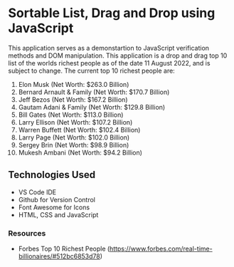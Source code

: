 # Sortable List, Drag and Drop using JavaScript

This application serves as a demonstartion to JavaScript verification methods and DOM manipulation. This application is a drop and drag top 10 list of the worlds richest people as of the date 11 August 2022, and is subject to change. The current top 10 richest people are:

1. Elon Musk (Net Worth: $263.0 Billion)
2. Bernard Arnault & Family (Net Worth: $170.7 Billion)
3. Jeff Bezos (Net Worth: $167.2 Billion)
4. Gautam Adani & Family (Net Worth: $129.8 Billion)
5. Bill Gates (Net Worth: $113.0 Billion)
6. Larry Ellison (Net Worth: $107.2 Billion)
7. Warren Buffett (Net Worth: $102.4 Billion)
8. Larry Page (Net Worth: $102.0 Billion)
9. Sergey Brin (Net Worth: $98.9 Billion)
10. Mukesh Ambani (Net Worth: $94.2 Billion)

## Technologies Used

-   VS Code IDE
-   Github for Version Control
-   Font Awesome for Icons
-   HTML, CSS and JavaScript

### Resources

-   Forbes Top 10 Richest People (https://www.forbes.com/real-time-billionaires/#512bc6853d78)
